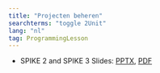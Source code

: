 ```yaml
---
title: "Projecten beheren"
searchterms: "toggle 2Unit"
lang: "nl"
tag: ProgrammingLesson
---
```

 <ul>
 <li class="ng-binding">SPIKE 2 and SPIKE 3 Slides:
 <a href="ProgrammingLessons/Projectenbeheren.pptx">PPTX</a>,
 <a href="ProgrammingLessons/Projectenbeheren.pdf">PDF</a>
 </li>
 </ul>

